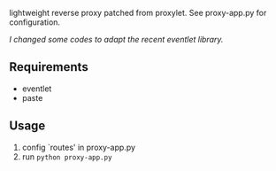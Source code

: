 lightweight reverse proxy patched from proxylet. See proxy-app.py for configuration.

*I changed some codes to adapt the recent eventlet library.*

## Requirements

* eventlet
* paste

## Usage

1. config `routes' in proxy-app.py
2. run `python proxy-app.py` 

